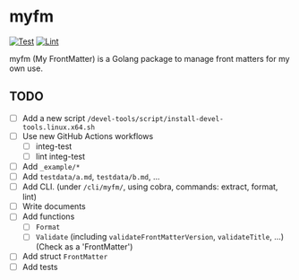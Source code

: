 # myfm

[![Test](https://github.com/rnazmo/myfm/actions/workflows/test.yml/badge.svg)](https://github.com/rnazmo/myfm/actions/workflows/test.yml)
[![Lint](https://github.com/rnazmo/myfm/actions/workflows/lint.yml/badge.svg)](https://github.com/rnazmo/myfm/actions/workflows/lint.yml)

myfm (My FrontMatter) is a Golang package to manage front matters for my own use.

## TODO

- [ ] Add a new script `/devel-tools/script/install-devel-tools.linux.x64.sh`
- [ ] Use new GitHub Actions workflows
  - [ ] integ-test
  - [ ] lint integ-test
- [ ] Add `_example/*`
- [ ] Add `testdata/a.md`, `testdata/b.md`, ...
- [ ] Add CLI. (under `/cli/myfm/`, using cobra, commands: extract, format, lint)
- [ ] Write documents
- [ ] Add functions
  - [ ] `Format`
  - [ ] `Validate` (including `validateFrontMatterVersion`, `validateTitle`, ...) (Check as a 'FrontMatter')
- [ ] Add struct `FrontMatter`
- [ ] Add tests
